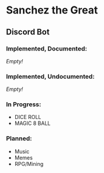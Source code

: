 # Sanchez the Great
## Discord Bot

### Implemented, Documented:

*Empty!*

### Implemented, Undocumented:

*Empty!*

### In Progress:
* DICE ROLL
* MAGIC 8 BALL

### Planned:

* Music
* Memes
* RPG/Mining


